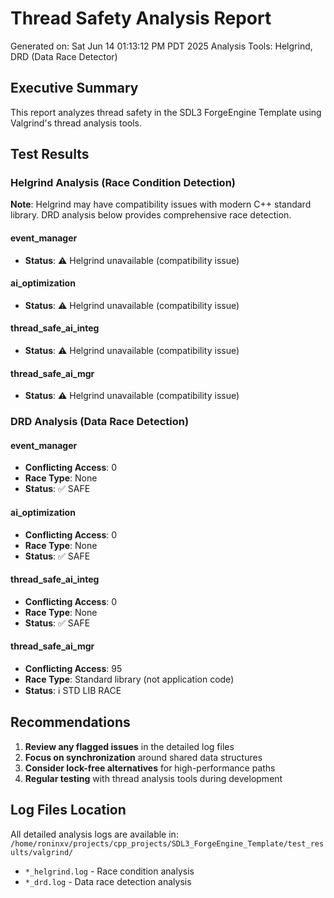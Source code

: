 # Thread Safety Analysis Report

Generated on: Sat Jun 14 01:13:12 PM PDT 2025
Analysis Tools: Helgrind, DRD (Data Race Detector)

## Executive Summary

This report analyzes thread safety in the SDL3 ForgeEngine Template using Valgrind's thread analysis tools.

## Test Results

### Helgrind Analysis (Race Condition Detection)

**Note**: Helgrind may have compatibility issues with modern C++ standard library. DRD analysis below provides comprehensive race detection.

#### event_manager
- **Status**: ⚠️ Helgrind unavailable (compatibility issue)

#### ai_optimization
- **Status**: ⚠️ Helgrind unavailable (compatibility issue)

#### thread_safe_ai_integ
- **Status**: ⚠️ Helgrind unavailable (compatibility issue)

#### thread_safe_ai_mgr
- **Status**: ⚠️ Helgrind unavailable (compatibility issue)

### DRD Analysis (Data Race Detection)

#### event_manager
- **Conflicting Access**: 0
- **Race Type**: None
- **Status**: ✅ SAFE

#### ai_optimization
- **Conflicting Access**: 0
- **Race Type**: None
- **Status**: ✅ SAFE

#### thread_safe_ai_integ
- **Conflicting Access**: 0
- **Race Type**: None
- **Status**: ✅ SAFE

#### thread_safe_ai_mgr
- **Conflicting Access**: 95
- **Race Type**: Standard library (not application code)
- **Status**: ℹ️ STD LIB RACE

## Recommendations

1. **Review any flagged issues** in the detailed log files
2. **Focus on synchronization** around shared data structures
3. **Consider lock-free alternatives** for high-performance paths
4. **Regular testing** with thread analysis tools during development

## Log Files Location

All detailed analysis logs are available in: `/home/roninxv/projects/cpp_projects/SDL3_ForgeEngine_Template/test_results/valgrind/`

- `*_helgrind.log` - Race condition analysis
- `*_drd.log` - Data race detection analysis

